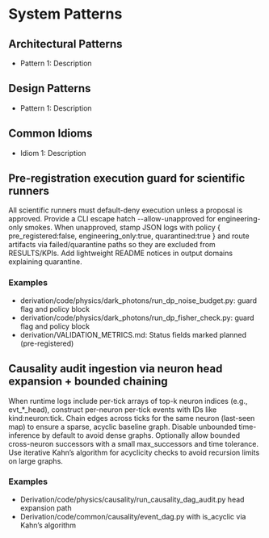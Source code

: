 # System Patterns

## Architectural Patterns

- Pattern 1: Description

## Design Patterns

- Pattern 1: Description

## Common Idioms

- Idiom 1: Description

## Pre-registration execution guard for scientific runners

All scientific runners must default-deny execution unless a proposal is approved. Provide a CLI escape hatch --allow-unapproved for engineering-only smokes. When unapproved, stamp JSON logs with policy { pre_registered:false, engineering_only:true, quarantined:true } and route artifacts via failed/quarantine paths so they are excluded from RESULTS/KPIs. Add lightweight README notices in output domains explaining quarantine.

### Examples

- derivation/code/physics/dark_photons/run_dp_noise_budget.py: guard flag and policy block
- derivation/code/physics/dark_photons/run_dp_fisher_check.py: guard flag and policy block
- derivation/VALIDATION_METRICS.md: Status fields marked planned (pre-registered)


## Causality audit ingestion via neuron head expansion + bounded chaining

When runtime logs include per-tick arrays of top-k neuron indices (e.g., evt_*_head), construct per-neuron per-tick events with IDs like kind:neuron:tick. Chain edges across ticks for the same neuron (last-seen map) to ensure a sparse, acyclic baseline graph. Disable unbounded time-inference by default to avoid dense graphs. Optionally allow bounded cross-neuron successors with a small max_successors and time tolerance. Use iterative Kahn’s algorithm for acyclicity checks to avoid recursion limits on large graphs.

### Examples

- Derivation/code/physics/causality/run_causality_dag_audit.py head expansion path
- Derivation/code/common/causality/event_dag.py with is_acyclic via Kahn’s algorithm
